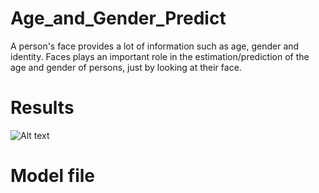 # Age_and_Gender_Predict
A person's face provides a lot of information such as age, gender and identity. Faces plays an important role in the estimation/prediction of the age and gender of persons, just by looking at their face.


# Results
![Alt text](https://github.com/paulpanwang/Age_and_Gender_Predict/tree/master/results/1.jpg)

# Model file
